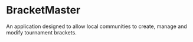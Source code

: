 # BracketMaster
An application designed to allow local communities to create, manage and modify tournament brackets.
